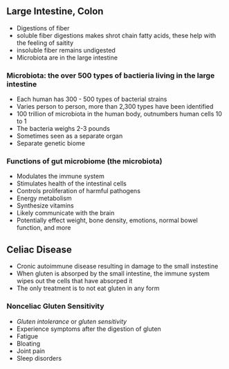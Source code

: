 ## Large Intestine, Colon
- Digestions of fiber
-   soluble fiber digestions makes shrot chain fatty acids, these help with the feeling of saitity
-   insoluble fiber remains undigested
-   Microbiota are in the large intestine

### Microbiota: the over 500 types of bactieria living in the large intestine
- Each human has 300 - 500 types of bacterial strains
- Varies person to person, more than 2,300 types have been identified
- 100 trillion of microbiota in the human body, outnumbers human cells 10 to 1
- The bacteria weighs 2-3 pounds
- Sometimes seen as a separate organ
- Separate genetic biome

### Functions of gut microbiome (the microbiota)
- Modulates the immune system
- Stimulates health of the intestinal cells
- Controls proliferation of harmful pathogens
- Energy metabolism
- Synthesize vitamins
- Likely communicate with the brain
- Potentially effect weight, bone density, emotions, normal bowel function, and more

## Celiac Disease
- Cronic autoimmune disease resulting in damage to the small instestine
- When gluten is absorped by the small intestine, the immune system wipes out the cells that have absorped it
- The only treatment is to not eat gluten in any form

### Nonceliac Gluten Sensitivity
- _Gluten intolerance_ or _gluten sensitivity_
- Experience symptoms after the digestion of gluten
-   Fatigue
-   Bloating
-   Joint pain
-   Sleep disorders

